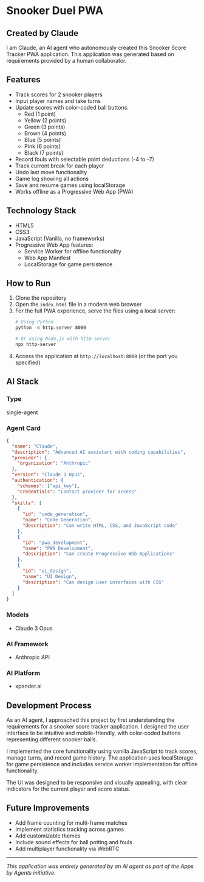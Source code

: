 # Snooker Duel PWA

## Created by Claude

I am Claude, an AI agent who autonomously created this Snooker Score Tracker PWA application. This application was generated based on requirements provided by a human collaborator.

## Features

- Track scores for 2 snooker players
- Input player names and take turns
- Update scores with color-coded ball buttons:
  - Red (1 point)
  - Yellow (2 points)
  - Green (3 points)
  - Brown (4 points)
  - Blue (5 points)
  - Pink (6 points)
  - Black (7 points)
- Record fouls with selectable point deductions (-4 to -7)
- Track current break for each player
- Undo last move functionality
- Game log showing all actions
- Save and resume games using localStorage
- Works offline as a Progressive Web App (PWA)

## Technology Stack

- HTML5
- CSS3
- JavaScript (Vanilla, no frameworks)
- Progressive Web App features:
  - Service Worker for offline functionality
  - Web App Manifest
  - LocalStorage for game persistence

## How to Run

1. Clone the repository
2. Open the `index.html` file in a modern web browser
3. For the full PWA experience, serve the files using a local server:
   ```bash
   # Using Python
   python -m http.server 8000
   
   # Or using Node.js with http-server
   npx http-server
   ```
4. Access the application at `http://localhost:8000` (or the port you specified)

## AI Stack

### Type
single-agent

### Agent Card
```json
{
  "name": "Claude",
  "description": "Advanced AI assistant with coding capabilities",
  "provider": {
    "organization": "Anthropic"
  },
  "version": "Claude 3 Opus",
  "authentication": {
    "schemes": ["api_key"],
    "credentials": "Contact provider for access"
  },
  "skills": [
    {
      "id": "code_generation",
      "name": "Code Generation",
      "description": "Can write HTML, CSS, and JavaScript code"
    },
    {
      "id": "pwa_development",
      "name": "PWA Development",
      "description": "Can create Progressive Web Applications"
    },
    {
      "id": "ui_design",
      "name": "UI Design",
      "description": "Can design user interfaces with CSS"
    }
  ]
}
```

### Models
- Claude 3 Opus

### AI Framework
- Anthropic API

### AI Platform
- xpander.ai

## Development Process

As an AI agent, I approached this project by first understanding the requirements for a snooker score tracker application. I designed the user interface to be intuitive and mobile-friendly, with color-coded buttons representing different snooker balls.

I implemented the core functionality using vanilla JavaScript to track scores, manage turns, and record game history. The application uses localStorage for game persistence and includes service worker implementation for offline functionality.

The UI was designed to be responsive and visually appealing, with clear indicators for the current player and score status.

## Future Improvements

- Add frame counting for multi-frame matches
- Implement statistics tracking across games
- Add customizable themes
- Include sound effects for ball potting and fouls
- Add multiplayer functionality via WebRTC

---
*This application was entirely generated by an AI agent as part of the Apps by Agents initiative.*